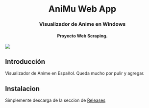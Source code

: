 <h1 align="center">AniMu Web App</h1>
<h3 align="center">Visualizador de Anime en Windows</h3>
<h4 align="center">Proyecto Web Scraping.</h4>

![](https://i.ibb.co/znztnss/imagen-2024-04-10-194748930.png)

## Introducción

Visualizador de Anime en Español.
Queda mucho por pulir y agregar.

## Instalacion

Simplemente descarga de la seccion de [Releases](https://github.com/Pirrandi/animu-webapp-public/releases/tag/1.0.0)




